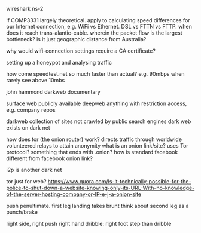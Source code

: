 <!-- SPDX-License-Identifier: zlib-acknowledgement -->
wireshark
ns-2

if COMP3331 largely theoretical.
apply to calculating speed differences for our Internet connection,
e.g. WiFi vs Ethernet. DSL vs FTTN vs FTTP.
when does it reach trans-alantic-cable.
wherein the packet flow is the largest bottleneck? 
is it just geographic distance from Australia?

why would wifi-connection settings require a CA certificate?



setting up a honeypot and analysing traffic

how come speedtest.net so much faster than actual? e.g. 90mbps when rarely see above 10mbs

john hammond darkweb documentary

surface web publicly available
deepweb anything with restriction access, e.g. company repos

darkweb collection of sites not crawled by public search engines
dark web exists on dark net

how does tor (the onion router) work?
directs traffic through worldwide volunteered relays to attain anonymity
what is an onion link/site? uses Tor protocol?
something that ends with .onion?
how is standard facebook different from facebook onion link?

i2p is another dark net

tor just for web?
https://www.quora.com/Is-it-technically-possible-for-the-police-to-shut-down-a-website-knowing-only-its-URL-With-no-knowledge-of-the-server-hosting-company-or-IP-e-j-a-onion-site

push penultimate. first leg landing takes brunt
think about second leg as a punch/brake 

right side, right push 
right hand dribble: right foot step than dribble
